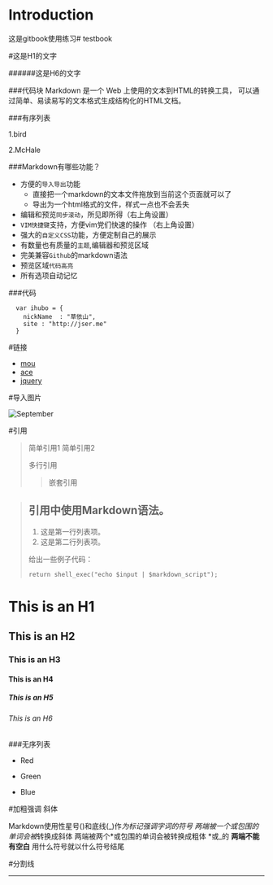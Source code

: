 # Introduction

这是gitbook使用练习# testbook

#这是H1的文字

######这是H6的文字

###代码块
		Markdown 是一个 Web 上使用的文本到HTML的转换工具，
		可以通过简单、易读易写的文本格式生成结构化的HTML文档。

###有序列表

1.bird

2.McHale

###Markdown有哪些功能？

* 方便的`导入导出`功能
    *  直接把一个markdown的文本文件拖放到当前这个页面就可以了
    *  导出为一个html格式的文件，样式一点也不会丢失
* 编辑和预览`同步滚动`，所见即所得（右上角设置）
* `VIM快捷键`支持，方便vim党们快速的操作 （右上角设置）
* 强大的`自定义CSS`功能，方便定制自己的展示
* 有数量也有质量的`主题`,编辑器和预览区域
* 完美兼容`Github`的markdown语法
* 预览区域`代码高亮`
* 所有选项自动记忆

###代码

```
  var ihubo = {
    nickName  : "草依山",
    site : "http://jser.me"
  }
```

#链接

* [mou](http://mouapp.com/) 
* [ace](http://ace.ajax.org/)
* [jquery](http://jquery.com)

#导入图片

![September](http://a3.topitme.com/4/9b/8f/11644743891028f9b4o.jpg)

#引用

 > 简单引用1
 > 简单引用2
 > 
 > 多行引用
 >> 嵌套引用

 > ## 引用中使用Markdown语法。
 > 
 > 1.   这是第一行列表项。
 > 2.   这是第二行列表项。
 > 
 > 给出一些例子代码：
 > 
 >     return shell_exec("echo $input | $markdown_script");



# This is an H1


## This is an H2


### This is an H3

#### This is an H4

##### This is an H5

###### This is an H6


###无序列表

  - Red
  + Green
  * Blue

#加粗强调 斜体

Markdown使用性星号()和底线(_)作*为标记强调字词的符号 两端被一个或包围的单词会被*转换成斜体 两端被两个*或包围的单词会被转换成粗体 *或_的 **两端不能有空白**
用什么符号就以什么符号结尾


#分割线

***

```